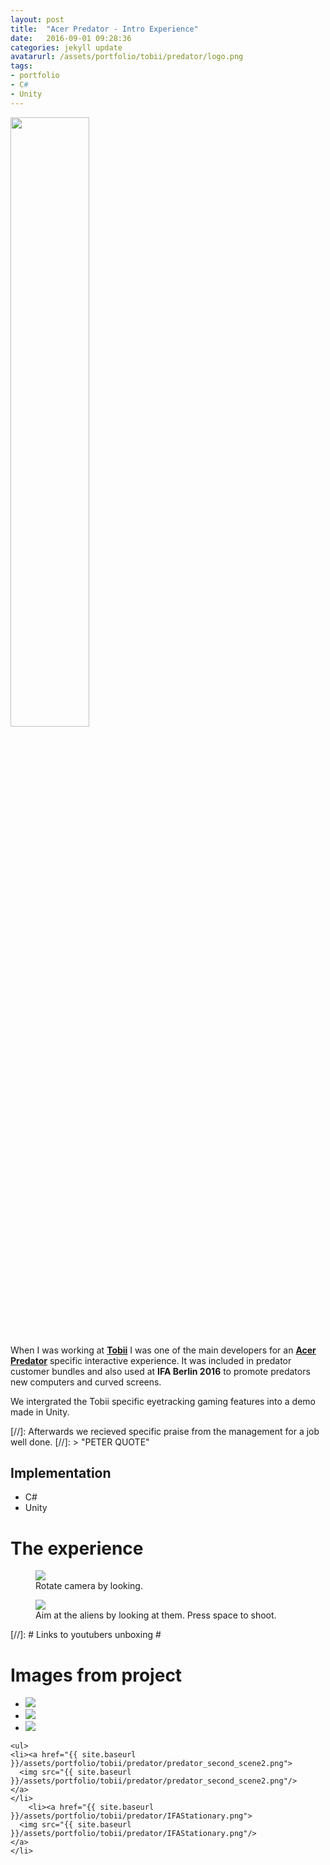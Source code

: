 ```yaml
---
layout: post
title:  "Acer Predator - Intro Experience"
date:   2016-09-01 09:28:36
categories: jekyll update
avatarurl: /assets/portfolio/tobii/predator/logo.png
tags:
- portfolio
- C#
- Unity
---
```


<a href="{{ page.url }}">
  <img src="{{ site.baseurl }}/assets/portfolio/tobii/predator/logo.png" width="50%"/>
</a>

When I was working at **[Tobii][TobiiTech]** I was one of the main developers for an **[Acer Predator][Predator]** specific interactive experience. It was included in predator customer bundles and also used at **IFA Berlin 2016** to promote predators new computers and curved screens.

We intergrated the Tobii specific eyetracking gaming features into a demo made in Unity.

[//]: Afterwards we recieved specific praise from the management for a job well done.
[//]: > "PETER QUOTE"  

## Implementation ##
- C#
- Unity

# The experience #
<figure>
  <img src="{{ site.baseurl }}/assets/portfolio/tobii/predator/InfiniteScreen.gif"/>
  <figcaption> Rotate camera by looking. </figcaption>
</figure>

<figure>
  <img src="{{ site.baseurl }}/assets/portfolio/tobii/predator/NaturalTargeting.gif"/>
  <figcaption> Aim at the aliens by looking at them. Press space to shoot. </figcaption>
</figure>

[//]: # Links to youtubers unboxing #

# Images from project #
<div class="postimages">
  <ul>
    <li><a href="{{ site.baseurl }}/assets/portfolio/tobii/predator/predator_first_scene.png">
      <img src="{{ site.baseurl }}/assets/portfolio/tobii/predator/predator_first_scene.png"/>
    </a>
    </li>
        <li><a href="{{ site.baseurl }}/assets/portfolio/tobii/predator/predator_first_scene2.png">
      <img src="{{ site.baseurl }}/assets/portfolio/tobii/predator/predator_first_scene2.png"/>
    </a>
    </li>
        <li><a href="{{ site.baseurl }}/assets/portfolio/tobii/predator/predator_second_scene.png">
      <img src="{{ site.baseurl }}/assets/portfolio/tobii/predator/predator_second_scene.png"/>
    </a>
    </li>
  </ul>

    <ul>
    <li><a href="{{ site.baseurl }}/assets/portfolio/tobii/predator/predator_second_scene2.png">
      <img src="{{ site.baseurl }}/assets/portfolio/tobii/predator/predator_second_scene2.png"/>
    </a>
    </li>
        <li><a href="{{ site.baseurl }}/assets/portfolio/tobii/predator/IFAStationary.png">
      <img src="{{ site.baseurl }}/assets/portfolio/tobii/predator/IFAStationary.png"/>
    </a>
    </li>
  </ul>
</div>

[Predator]: http://www.tobii.com/group/news-media/press-releases/2016/8/acer-brings-tobii-eye-tracking-to-four-new-predator-gaming-devices/
[TobiiTech]: http://www.tobii.com/tech/

[GuyTryingIntro1]: https://www.youtube.com/watch?v=1V5id6SKp38
[GuyTryingIntro2]: https://www.youtube.com/watch?v=yO0uyvhR7Uk
[GuyTryingIntroAndOverview3]: https://www.youtube.com/watch?v=N85jPV-tX3o